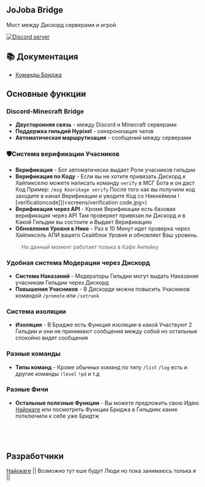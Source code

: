 ## JoJoba Bridge

Мост между Дискорд серверами и игрой

  <a href="https://discord.gg/ZeqUqSjVAt"><img src="https://img.shields.io/discord/256114181311299594?color=5865F2&logo=discord&logoColor=white" alt="Discord server" /></a>
</p>

## 📚 Документация

- [Команды Бриджа](docs/commands.md)


## Основные функции

### Discord-Minecraft Bridge
- **Двусторонняя связь** - между Discord и Minecraft серверами
- **Поддержка гильдий Hypixel** - синхронизация чатов
- **Автоматическая маршрутизация** - сообщений между серверами

### 🛡Система верификации Учасников 
- **Верификация** - Бот автоматически выдает Роли учасников гильдии 
- **Верификация по Коду** - Если вы не хотите привязать Дискорд к Хайпикселю можете написать команду `verify` в МСГ Бота и он даст Код Пример: `/msg Koorikage verify` После того как вы получили код заходите в канал Верификации и уводите Код со Никнеймом ![verificationcode]](<screens/verification code.jpg>)
- **Верификация через API** - Кроме Верификации есть базовая верификация через API Там проверяет привязан ли Дискорд и в Какой Гильдии вы состоите и Выдает Верификацию
- **Обновления Уровня в Нике** - Раз в 10 Минут идет проверка через Хайпиксель АПИ вашего Скайблок Уровня и обновляет Ваш уровень. 
> На данный момент работает толька в Кафе Антейку

### Удобная система Модерации через Дискорд
- **Система Наказаний** - Модераторы Гильдии могут выдать Наказания учасникам Гильдии через Дискорд
- **Повышения Учасников** - В Дискорде можна повысить Учасников командой `/promote` или `/setrank`

### Система изоляции
- **Изоляция** - В Бридже есть Функция изоляции в какой Участвуют 2 Гильдии и они не принимают сообщения между собой но остальные спокойно видят сообщения

### Разные команды
- **Типы команд** - Кроме обычных команд по типу `/list` `/log` есть и другие команды `!level` `!pd` и т.д

### Разные Фичи
- **Остальные полезные Функции** - Вы можете предложить свою Идею [Найокаге](https://github.com/Nayokage) или посмотреть Функции Бриджа в Гильдиях какие потключили к себе уже Бридтж


##  
## Разработчики

[Найокаге](https://github.com/Nayokage)
|| Возможно тут еше будут Люди но пока занимаюсь толька я ||
 
